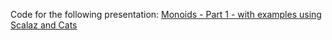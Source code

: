 
 Code for the following presentation: [Monoids - Part 1 - with examples using Scalaz and Cats](https://www.slideshare.net/pjschwarz/monoids-with-examples-using-scalaz-and-cats-part-1)
 
 
